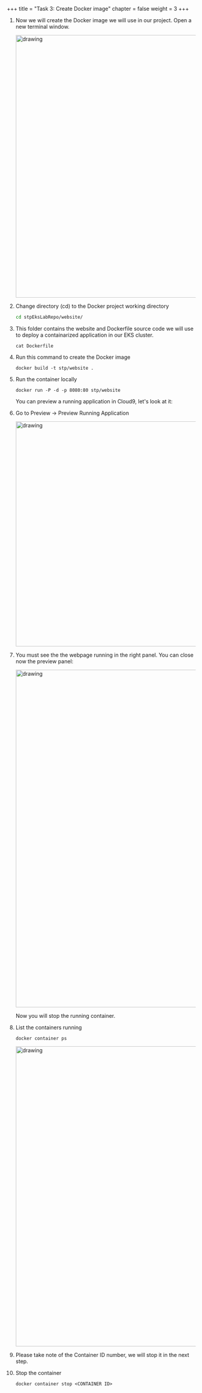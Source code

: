 +++ 
title = "Task 3: Create Docker image" 
chapter = false 
weight = 3
+++

1. Now we will create the Docker image we will use in our project. Open a new terminal window.

	<img src="../readmeFiles/skitch.14.png" alt="drawing" width="700"/>

1. Change directory (cd) to the Docker project working directory

	```sh
	cd stpEksLabRepo/website/
	```

1. This folder contains the website and Dockerfile source code we will use to deploy a containarized application in our EKS cluster.

	```
	cat Dockerfile
	```

1. Run this command to create the Docker image

	```
	docker build -t stp/website .
	```

1. Run the container locally

	```
	docker run -P -d -p 8080:80 stp/website
	```

	You can preview a running application in Cloud9, let's look at it:

1. Go to Preview -> Preview Running Application

	<img src="../readmeFiles/skitch.15.png" alt="drawing" width="600"/>

1. You must see the the webpage running in the right panel. You can close now the preview panel:

	<img src="../readmeFiles/local-docker.png" alt="drawing" width="900"/>

	Now you will stop the running container.

1. List the containers running

	```
	docker container ps
	```

	<img src="../readmeFiles/skitch_17.png" alt="drawing" width="800"/>

1. Please take note of the Container ID number, we will stop it in the next step.

1. Stop the container

	```
	docker container stop <CONTAINER ID>
	```
